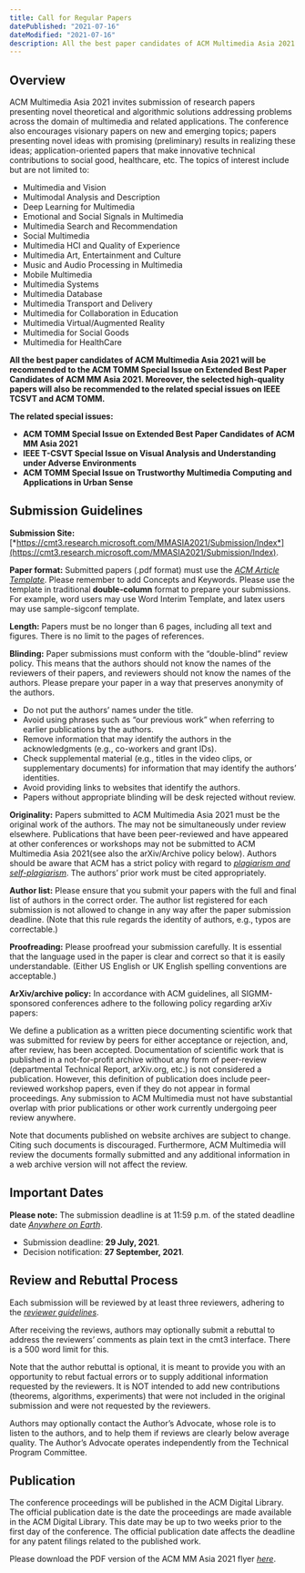 ```yaml
---
title: Call for Regular Papers
datePublished: "2021-07-16"
dateModified: "2021-07-16"
description: All the best paper candidates of ACM Multimedia Asia 2021 will be recommended to the ACM TOMM Special Issue on Extended Best Paper Candidates of ACM MM Asia 2021. Moreover, the selected high-quality papers will also be recommended to the related special issues on IEEE TCSVT and ACM TOMM.
---
```


## Overview

ACM Multimedia Asia 2021 invites submission of research papers presenting novel theoretical and algorithmic solutions addressing problems across the domain of multimedia and related applications. The conference also encourages visionary papers on new and emerging topics; papers presenting novel ideas with promising (preliminary) results in realizing these ideas; application-oriented papers that make innovative technical contributions to social good, healthcare, etc. The topics of interest include but are not limited to:

- Multimedia and Vision
- Multimodal Analysis and Description
- Deep Learning for Multimedia
- Emotional and Social Signals in Multimedia
- Multimedia Search and Recommendation
- Social Multimedia
- Multimedia HCI and Quality of Experience
- Multimedia Art, Entertainment and Culture
- Music and Audio Processing in Multimedia
- Mobile Multimedia
- Multimedia Systems
- Multimedia Database
- Multimedia Transport and Delivery
- Multimedia for Collaboration in Education
- Multimedia Virtual/Augmented Reality
- Multimedia for Social Goods
- Multimedia for HealthCare

**All the best paper candidates of ACM Multimedia Asia 2021 will be recommended to the ACM TOMM Special Issue on Extended Best Paper Candidates of ACM MM Asia 2021. Moreover, the selected high-quality papers will also be recommended to the related special issues on IEEE TCSVT and ACM TOMM.**  

**The related special issues:**

- **ACM TOMM Special Issue on Extended Best Paper Candidates of ACM MM Asia 2021**
- **IEEE T-CSVT Special Issue on Visual Analysis and Understanding under Adverse Environments**
- **ACM TOMM Special Issue on Trustworthy Multimedia Computing and Applications in Urban Sense**

## Submission Guidelines

**Submission Site:** [*https://cmt3.research.microsoft.com/MMASIA2021/Submission/Index*](https://cmt3.research.microsoft.com/MMASIA2021/Submission/Index).

**Paper format:** Submitted papers (.pdf format) must use the [*ACM Article Template*](https://www.acm.org/publications/proceedings-template). Please remember to add Concepts and Keywords. Please use the template in traditional **double-column** format to prepare your submissions. For example, word users may use Word Interim Template, and latex users may use sample-sigconf template.

**Length:** Papers must be no longer than 6 pages, including all text and figures. There is no limit to the pages of references. 

**Blinding:** Paper submissions must conform with the “double-blind” review policy. This means that the authors should not know the names of the reviewers of their papers, and reviewers should not know the names of the authors. Please prepare your paper in a way that preserves anonymity of the authors.

- Do not put the authors’ names under the title.
- Avoid using phrases such as “our previous work” when referring to earlier publications by the authors.
- Remove information that may identify the authors in the acknowledgments (e.g., co-workers and grant IDs).
- Check supplemental material (e.g., titles in the video clips, or supplementary documents) for information that may identify the authors’ identities.
- Avoid providing links to websites that identify the authors.
- Papers without appropriate blinding will be desk rejected without review.

**Originality:** Papers submitted to ACM Multimedia Asia 2021 must be the original work of the authors. The may not be simultaneously under review elsewhere. Publications that have been peer-reviewed and have appeared at other conferences or workshops may not be submitted to ACM Multimedia Asia 2021(see also the arXiv/Archive policy below). Authors should be aware that ACM has a strict policy with regard to [*plagiarism and self-plagiarism*](https://www.acm.org/publications/policies/plagiarism). The authors’ prior work must be cited appropriately.

**Author list:** Please ensure that you submit your papers with the full and final list of authors in the correct order. The author list registered for each submission is not allowed to change in any way after the paper submission deadline. (Note that this rule regards the identity of authors, e.g., typos are correctable.)

**Proofreading:** Please proofread your submission carefully. It is essential that the language used in the paper is clear and correct so that it is easily understandable. (Either US English or UK English spelling conventions are acceptable.)

**ArXiv/archive policy:** In accordance with ACM guidelines, all SIGMM-sponsored conferences adhere to the following policy regarding arXiv papers:

We define a publication as a written piece documenting scientific work that was submitted for review by peers for either acceptance or rejection, and, after review, has been accepted. Documentation of scientific work that is published in a not-for-profit archive without any form of peer-review (departmental Technical Report, arXiv.org, etc.) is not considered a publication. However, this definition of publication does include peer-reviewed workshop papers, even if they do not appear in formal proceedings. Any submission to ACM Multimedia must not have substantial overlap with prior publications or other work currently undergoing peer review anywhere.

Note that documents published on website archives are subject to change. Citing such documents is discouraged. Furthermore, ACM Multimedia will review the documents formally submitted and any additional information in a web archive version will not affect the review.


## Important Dates

**Please note:** The submission deadline is at 11:59 p.m. of the stated deadline date [*Anywhere on Earth*](https://www.timeanddate.com/time/zones/aoe).

- Submission deadline: **29 July, 2021**.
- Decision notification: **27 September, 2021**.


## Review and Rebuttal Process

Each submission will be reviewed by at least three reviewers, adhering to the [*reviewer guidelines*](https://mmasia2021.uqcloud.net/reviewer-guidelines).

After receiving the reviews, authors may optionally submit a rebuttal to address the reviewers’ comments as plain text in the cmt3 interface. There is a 500 word limit for this.

Note that the author rebuttal is optional, it is meant to provide you with an opportunity to rebut factual errors or to supply additional information requested by the reviewers. It is NOT intended to add new contributions (theorems, algorithms, experiments) that were not included in the original submission and were not requested by the reviewers.

Authors may optionally contact the Author’s Advocate, whose role is to listen to the authors, and to help them if reviews are clearly below average quality. The Author’s Advocate operates independently from the Technical Program Committee.

## Publication
The conference proceedings will be published in the ACM Digital Library. The official publication date is the date the proceedings are made available in the ACM Digital Library. This date may be up to two weeks prior to the first day of the conference. The official publication date affects the deadline for any patent filings related to the published work.

Please download the PDF version of the ACM MM Asia 2021 flyer [*here*](https://mmasia2021.uqcloud.net/uploads/flyer.pdf).

